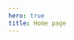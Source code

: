 ```yaml
---
hero: true
title: Home page
---
```


<script setup>
import HomePage from "./components/HomePage.vue";
import HomePageBio from "./components/HomePageBio.vue"
import HomePageFeatures from "./components/HomePageFeatures.vue"
import HomePageHighlights from "./components/HomePageHighlights.vue";
import HomePageContact from "./components/HomePageContact.vue";
</script>

<HomePage />
